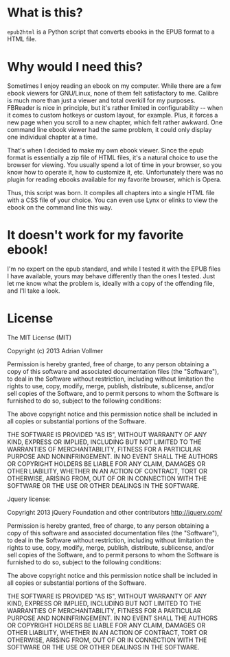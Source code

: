 What is this?
=============

`epub2html` is a Python script that converts ebooks in the EPUB format to
a HTML file. 


Why would I need this?
======================

Sometimes I enjoy reading an ebook on my computer. While there are a few
ebook viewers for GNU/Linux, none of them felt satisfactory to me. Calibre
is much more than just a viewer and total overkill for my purposes. FBReader
is nice in principle, but it's rather limited in configurability -- when it
comes to custom hotkeys or custom layout, for example. Plus, it forces a new
page when you scroll to a new chapter, which felt rather awkward. One
command line ebook viewer had the same problem, it could only display one
individual chapter at a time.

That's when I decided to make my own ebook viewer. Since the epub format is
essentially a zip file of HTML files, it's a natural choice to use the
browser for viewing. You usually spend a lot of time in your browser, so you
know how to operate it, how to customize it, etc. Unfortunately there was no
plugin for reading ebooks available for my favorite browser, which is Opera.

Thus, this script was born. It compiles all chapters into a single HTML file
with a CSS file of your choice. You can even use Lynx or elinks to view the
ebook on the command line this way.


It doesn't work for my favorite ebook!
======================================

I'm no expert on the epub standard, and while I tested it with the EPUB
files I have available, yours may behave differently than the ones I tested.
Just let me know what the problem is, ideally with a copy of the offending
file, and I'll take a look.


License
=======

The MIT License (MIT)

Copyright (c) 2013 Adrian Vollmer

Permission is hereby granted, free of charge, to any person obtaining a copy
of this software and associated documentation files (the "Software"), to deal
in the Software without restriction, including without limitation the rights
to use, copy, modify, merge, publish, distribute, sublicense, and/or sell
copies of the Software, and to permit persons to whom the Software is
furnished to do so, subject to the following conditions:

The above copyright notice and this permission notice shall be included in
all copies or substantial portions of the Software.

THE SOFTWARE IS PROVIDED "AS IS", WITHOUT WARRANTY OF ANY KIND, EXPRESS OR
IMPLIED, INCLUDING BUT NOT LIMITED TO THE WARRANTIES OF MERCHANTABILITY,
FITNESS FOR A PARTICULAR PURPOSE AND NONINFRINGEMENT. IN NO EVENT SHALL THE
AUTHORS OR COPYRIGHT HOLDERS BE LIABLE FOR ANY CLAIM, DAMAGES OR OTHER
LIABILITY, WHETHER IN AN ACTION OF CONTRACT, TORT OR OTHERWISE, ARISING FROM,
OUT OF OR IN CONNECTION WITH THE SOFTWARE OR THE USE OR OTHER DEALINGS IN
THE SOFTWARE.


Jquery license:

Copyright 2013 jQuery Foundation and other contributors
http://jquery.com/

Permission is hereby granted, free of charge, to any person obtaining
a copy of this software and associated documentation files (the
"Software"), to deal in the Software without restriction, including
without limitation the rights to use, copy, modify, merge, publish,
distribute, sublicense, and/or sell copies of the Software, and to
permit persons to whom the Software is furnished to do so, subject to
the following conditions:

The above copyright notice and this permission notice shall be
included in all copies or substantial portions of the Software.

THE SOFTWARE IS PROVIDED "AS IS", WITHOUT WARRANTY OF ANY KIND,
EXPRESS OR IMPLIED, INCLUDING BUT NOT LIMITED TO THE WARRANTIES OF
MERCHANTABILITY, FITNESS FOR A PARTICULAR PURPOSE AND
NONINFRINGEMENT. IN NO EVENT SHALL THE AUTHORS OR COPYRIGHT HOLDERS BE
LIABLE FOR ANY CLAIM, DAMAGES OR OTHER LIABILITY, WHETHER IN AN ACTION
OF CONTRACT, TORT OR OTHERWISE, ARISING FROM, OUT OF OR IN CONNECTION
WITH THE SOFTWARE OR THE USE OR OTHER DEALINGS IN THE SOFTWARE.
